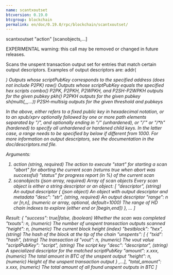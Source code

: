 ```yaml
---
name: scantxoutset
btcversion: 0.19.0
btcgroup: blockchain
permalink: en/doc/0.19.0/rpc/blockchain/scantxoutset/
---
```


scantxoutset "action" [scanobjects,...]

EXPERIMENTAL warning: this call may be removed or changed in future releases.

Scans the unspent transaction output set for entries that match certain output descriptors.
Examples of output descriptors are:
    addr(<address>)                      Outputs whose scriptPubKey corresponds to the specified address (does not include P2PK)
    raw(<hex script>)                    Outputs whose scriptPubKey equals the specified hex scripts
    combo(<pubkey>)                      P2PK, P2PKH, P2WPKH, and P2SH-P2WPKH outputs for the given pubkey
    pkh(<pubkey>)                        P2PKH outputs for the given pubkey
    sh(multi(<n>,<pubkey>,<pubkey>,...)) P2SH-multisig outputs for the given threshold and pubkeys

In the above, <pubkey> either refers to a fixed public key in hexadecimal notation, or to an xpub/xprv optionally followed by one
or more path elements separated by "/", and optionally ending in "/*" (unhardened), or "/*'" or "/*h" (hardened) to specify all
unhardened or hardened child keys.
In the latter case, a range needs to be specified by below if different from 1000.
For more information on output descriptors, see the documentation in the doc/descriptors.md file.

Arguments:
1. action                        (string, required) The action to execute
                                 "start" for starting a scan
                                 "abort" for aborting the current scan (returns true when abort was successful)
                                 "status" for progress report (in %) of the current scan
2. scanobjects                   (json array, required) Array of scan objects
                                 Every scan object is either a string descriptor or an object:
     [
       "descriptor",             (string) An output descriptor
       {                         (json object) An object with output descriptor and metadata
         "desc": "str",          (string, required) An output descriptor
         "range": n or [n,n],    (numeric or array, optional, default=1000) The range of HD chain indexes to explore (either end or [begin,end])
       },
       ...
     ]

Result:
{
  "success": true|false,         (boolean) Whether the scan was completed
  "txouts": n,                   (numeric) The number of unspent transaction outputs scanned
  "height": n,                   (numeric) The current block height (index)
  "bestblock": "hex",            (string) The hash of the block at the tip of the chain
  "unspents": [
   {
    "txid": "hash",              (string) The transaction id
    "vout": n,                   (numeric) The vout value
    "scriptPubKey": "script",    (string) The script key
    "desc": "descriptor",        (string) A specialized descriptor for the matched scriptPubKey
    "amount": x.xxx,             (numeric) The total amount in BTC of the unspent output
    "height": n,                 (numeric) Height of the unspent transaction output
   }
   ,...],
  "total_amount": x.xxx,          (numeric) The total amount of all found unspent outputs in BTC
]


